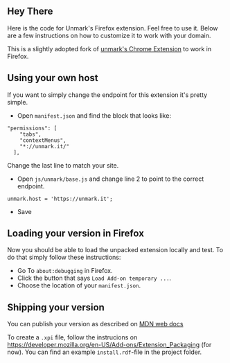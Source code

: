 ## Hey There
Here is the code for Unmark's Firefox extension. Feel free to use it. Below are a few instructions on how to customize it to work with your domain.

This is a slightly adopted fork of [unmark's Chrome Extension](https://github.com/plainmade/unmark-chrome) to work in Firefox.

## Using your own host
If you want to simply change the endpoint for this extension it's pretty simple.

* Open `manifest.json` and find the block that looks like:

```
"permissions": [
    "tabs",
    "contextMenus",
    "*://unmark.it/"
  ],
```

Change the last line to match your site.

* Open `js/unmark/base.js` and change line 2 to point to the correct endpoint.

```
unmark.host = 'https://unmark.it';
```

* Save

## Loading your version in Firefox
Now you should be able to load the unpacked extension locally and test. To do that simply follow these instructions:

* Go To `about:debugging` in Firefox.
* Click the button that says `Load Add-on temporary ...`.
* Choose the location of your `manifest.json`.

## Shipping your version
You can publish your version as described on [MDN web docs](https://developer.mozilla.org/en-US/Add-ons/WebExtensions/Publishing_your_WebExtension)

To create a `.xpi` file, follow the instrucions on https://developer.mozilla.org/en-US/Add-ons/Extension_Packaging (for now). You can find an example `install.rdf`-file in the project folder.